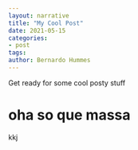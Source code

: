 ```yaml
---
layout: narrative 
title: "My Cool Post"
date: 2021-05-15
categories: 
- post
tags: 
author: Bernardo Hummes
---
```


Get ready for some cool posty stuff


# oha so que massa


kkj


